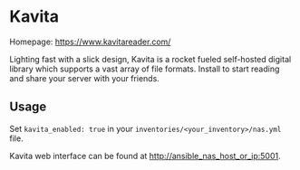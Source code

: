 # Kavita

Homepage: <https://www.kavitareader.com/>

Lighting fast with a slick design, Kavita is a rocket fueled self-hosted digital library which supports a vast array of file formats. Install to start reading and share your server with your friends.

## Usage

Set `kavita_enabled: true` in your `inventories/<your_inventory>/nas.yml` file.

Kavita web interface can be found at <http://ansible_nas_host_or_ip:5001>.
